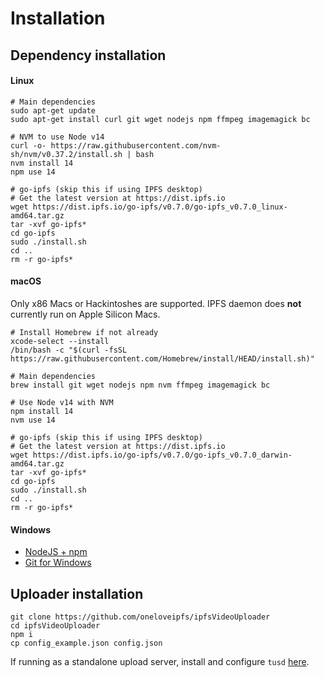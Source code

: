 # Installation

## Dependency installation

#### Linux

```
# Main dependencies
sudo apt-get update
sudo apt-get install curl git wget nodejs npm ffmpeg imagemagick bc

# NVM to use Node v14
curl -o- https://raw.githubusercontent.com/nvm-sh/nvm/v0.37.2/install.sh | bash
nvm install 14
npm use 14

# go-ipfs (skip this if using IPFS desktop)
# Get the latest version at https://dist.ipfs.io
wget https://dist.ipfs.io/go-ipfs/v0.7.0/go-ipfs_v0.7.0_linux-amd64.tar.gz
tar -xvf go-ipfs*
cd go-ipfs
sudo ./install.sh
cd ..
rm -r go-ipfs*
```

#### macOS

Only x86 Macs or Hackintoshes are supported. IPFS daemon does **not** currently run on Apple Silicon Macs.

```
# Install Homebrew if not already
xcode-select --install
/bin/bash -c "$(curl -fsSL https://raw.githubusercontent.com/Homebrew/install/HEAD/install.sh)"

# Main dependencies
brew install git wget nodejs npm nvm ffmpeg imagemagick bc

# Use Node v14 with NVM
npm install 14
nvm use 14

# go-ipfs (skip this if using IPFS desktop)
# Get the latest version at https://dist.ipfs.io
wget https://dist.ipfs.io/go-ipfs/v0.7.0/go-ipfs_v0.7.0_darwin-amd64.tar.gz
tar -xvf go-ipfs*
cd go-ipfs
sudo ./install.sh
cd ..
rm -r go-ipfs*
```

#### Windows

* [NodeJS + npm](https://nodejs.org)
* [Git for Windows](https://git-scm.com/download/win)

## Uploader installation

```
git clone https://github.com/oneloveipfs/ipfsVideoUploader
cd ipfsVideoUploader
npm i
cp config_example.json config.json
```

If running as a standalone upload server, install and configure `tusd` [here](https://github.com/oneloveipfs/ipfsVideoUploader/blob/master/docs/ResumableUploads.md).